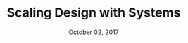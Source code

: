 ---
layout: post
date: October 02, 2017
title: Scaling Design with Systems
speaker: Karri Saarinen
link: https://vimeo.com/242899818
image: images/talks/scaling-design.jpg
description: Airbnb designer Karri Saarinen gives a talk during Nordic Design 2017 about how to scale design by using and leveraging systems.

---
